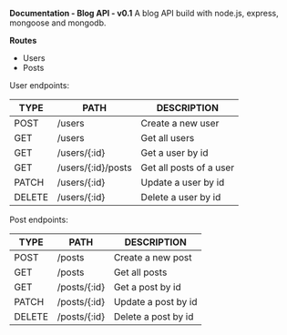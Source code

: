 **Documentation - Blog API - v0.1**
A blog API build with node.js, express, mongoose and mongodb.

**Routes**
 - Users
 - Posts

User endpoints:

|TYPE|PATH|DESCRIPTION|
|--|--|--|
|POST|/users|Create a new user|
|GET|/users|Get all users|
|GET|/users/{:id}|Get a user by id|
|GET|/users/{:id}/posts|Get all posts of a user|
|PATCH|/users/{:id}|Update a user by id|
|DELETE|/users/{:id}|Delete a user by id|

Post endpoints:

|TYPE|PATH|DESCRIPTION|
|--|--|--|
|POST|/posts|Create a new post|
|GET|/posts|Get all posts|
|GET|/posts/{:id}|Get a post by id|
|PATCH|/posts/{:id}|Update a post by id|
|DELETE|/posts/{:id}|Delete a post by id|
